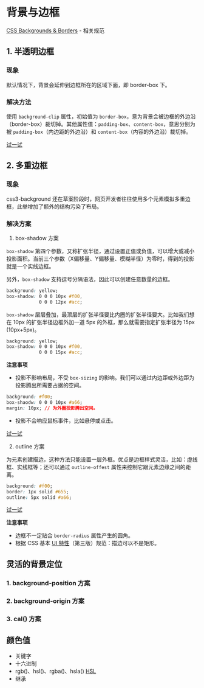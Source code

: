 # 背景与边框

[CSS Backgrounds & Borders](https://www.w3.org/TR/css-backgrounds/) - 相关规范

## 1. 半透明边框

### 现象

默认情况下，背景会延伸到边框所在的区域下面，即 border-box 下。

### 解决方法

使用 `background-clip` 属性，初始值为 `border-box`，意为背景会被边框的外边沿（border-box）裁切掉。其他属性值：`padding-box`、`content-box`，意思分别为被 `padding-box`（内边距的外边沿）和 `content-box`（内容的外边沿）裁切掉。

[试一试](https://codepen.io/byodian/pen/wZYWMM)

## 2. 多重边框

### 现象

css3-background 还在草案阶段时，网页开发者往往使用多个元素模拟多重边框，此举增加了额外的结构污染了布局。

### 解决方案

1. box-shadow 方案

`box-shadow` 第四个参数，又称扩张半径，通过设置正值或负值，可以增大或减小投影面积。当前三个参数（X偏移量、Y偏移量、模糊半径）为零时，得到的投影就是一个实线边框。

另外，`box-shadow` 支持逗号分隔语法，因此可以创建任意数量的边框。

```css
background: yellow;
box-shadow: 0 0 0 10px #f00,
            0 0 0 12px #acc;
```

`box-shadow` 层层叠加，最顶层的扩张半径要比内圈的扩张半径要大。比如我们想在 10px 的扩张半径边框外加一道 5px 的外框，那么就需要指定扩张半径为 15px (10px+5px)。

```css
background: yellow;
box-shadow: 0 0 0 10px #f00,
            0 0 0 15px #acc;
```
**注意事项**

- 投影不影响布局，不受 `box-sizing` 的影响。我们可以通过内边距或外边距为投影腾出所需要占据的空间。

```css
background: #f00;
box-shaodw: 0 0 0 10px #a66;
margin: 10px; // 为外圈投影腾出空间。
```

- 投影不会响应鼠标事件，比如悬停或点击。

[试一试](https://codepen.io/byodian/pen/KYGQBV)

2. outline 方案

为元素创建描边，这种方法只能设置一层外框。优点是边框样式灵活，比如：虚线框、实线框等；还可以通过 `outline-offest` 属性来控制它跟元素边缘之间的距离。

```css
background: #f00;
border: 1px solid #655;
outline: 5px solid #a66;
```

[试一试](https://codepen.io/byodian/pen/oOVPRR)

**注意事项**

- 边框不一定贴合 `border-radius` 属性产生的圆角。
- 根据 CSS 基本 [UI 特性](https://www.w3.org/TR/css-ui-3/)（第三版）规范：描边可以不是矩形。

## 灵活的背景定位

### 1. background-position 方案

### 2. background-origin 方案

### 3. cal() 方案

## 颜色值

- 关键字
- 十六进制
- rgb()、hsl()、rgba()、hsla() [HSL](https://developer.mozilla.org/zh-CN/docs/Learn/CSS/Introduction_to_CSS/Values_and_units#HSL)
- 继承

